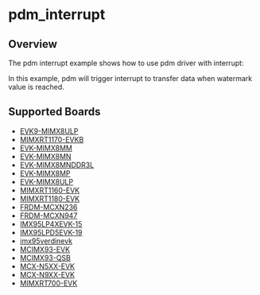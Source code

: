 # pdm_interrupt

## Overview
The pdm interrupt example shows how to use pdm driver with interrupt:

In this example, pdm will trigger interrupt to transfer data when watermark value is reached.

## Supported Boards
- [EVK9-MIMX8ULP](../../../_boards/evk9mimx8ulp/driver_examples/pdm/pdm_interrupt/example_board_readme.md)
- [MIMXRT1170-EVKB](../../../_boards/evkbmimxrt1170/driver_examples/pdm/pdm_interrupt/example_board_readme.md)
- [EVK-MIMX8MM](../../../_boards/evkmimx8mm/driver_examples/pdm/pdm_interrupt/example_board_readme.md)
- [EVK-MIMX8MN](../../../_boards/evkmimx8mn/driver_examples/pdm/pdm_interrupt/example_board_readme.md)
- [EVK-MIMX8MNDDR3L](../../../_boards/evkmimx8mnddr3l/driver_examples/pdm/pdm_interrupt/example_board_readme.md)
- [EVK-MIMX8MP](../../../_boards/evkmimx8mp/driver_examples/pdm/pdm_interrupt/example_board_readme.md)
- [EVK-MIMX8ULP](../../../_boards/evkmimx8ulp/driver_examples/pdm/pdm_interrupt/example_board_readme.md)
- [MIMXRT1160-EVK](../../../_boards/evkmimxrt1160/driver_examples/pdm/pdm_interrupt/example_board_readme.md)
- [MIMXRT1180-EVK](../../../_boards/evkmimxrt1180/driver_examples/pdm/pdm_interrupt/example_board_readme.md)
- [FRDM-MCXN236](../../../_boards/frdmmcxn236/driver_examples/pdm/pdm_interrupt/example_board_readme.md)
- [FRDM-MCXN947](../../../_boards/frdmmcxn947/driver_examples/pdm/pdm_interrupt/example_board_readme.md)
- [IMX95LP4XEVK-15](../../../_boards/imx95lp4xevk15/driver_examples/pdm/pdm_interrupt/example_board_readme.md)
- [IMX95LPD5EVK-19](../../../_boards/imx95lpd5evk19/driver_examples/pdm/pdm_interrupt/example_board_readme.md)
- [imx95verdinevk](../../../_boards/imx95verdinevk/driver_examples/pdm/pdm_interrupt/example_board_readme.md)
- [MCIMX93-EVK](../../../_boards/mcimx93evk/driver_examples/pdm/pdm_interrupt/example_board_readme.md)
- [MCIMX93-QSB](../../../_boards/mcimx93qsb/driver_examples/pdm/pdm_interrupt/example_board_readme.md)
- [MCX-N5XX-EVK](../../../_boards/mcxn5xxevk/driver_examples/pdm/pdm_interrupt/example_board_readme.md)
- [MCX-N9XX-EVK](../../../_boards/mcxn9xxevk/driver_examples/pdm/pdm_interrupt/example_board_readme.md)
- [MIMXRT700-EVK](../../../_boards/mimxrt700evk/driver_examples/pdm/pdm_interrupt/example_board_readme.md)
